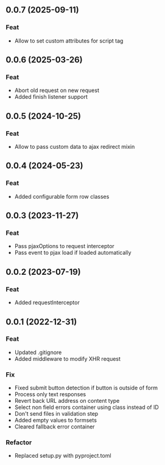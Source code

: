 ## 0.0.7 (2025-09-11)

### Feat

- Allow to set custom attributes for script tag

## 0.0.6 (2025-03-26)

### Feat

- Abort old request on new request
- Added finish listener support

## 0.0.5 (2024-10-25)

### Feat

- Allow to pass custom data to ajax redirect mixin

## 0.0.4 (2024-05-23)

### Feat

- Added configurable form row classes

## 0.0.3 (2023-11-27)

### Feat

- Pass pjaxOptions to request interceptor
- Pass event to pjax load if loaded automatically

## 0.0.2 (2023-07-19)

### Feat

- Added requestInterceptor

## 0.0.1 (2022-12-31)

### Feat

- Updated .gitignore
- Added middleware to modify XHR request

### Fix

- Fixed submit button detection if button is outside of form
- Process only text responses
- Revert back URL address on content type
- Select non field errors container using class instead of ID
- Don't send files in validation step
- Added empty values to formsets
- Cleared fallback error container

### Refactor

- Replaced setup.py with pyproject.toml
